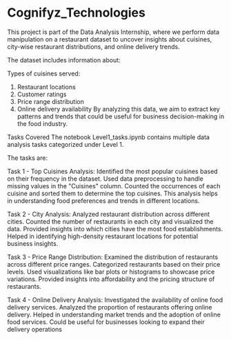 # Cognifyz_Technologies
This project is part of the Data Analysis Internship, where we perform data manipulation on a restaurant dataset to uncover insights about cuisines, city-wise restaurant distributions, and online delivery trends.

The dataset includes information about:

Types of cuisines served:
1) Restaurant locations
2) Customer ratings
3) Price range distribution
4) Online delivery availability
By analyzing this data, we aim to extract key patterns and trends that could be useful for business decision-making in the food industry.

Tasks Covered
The notebook Level1_tasks.ipynb contains multiple data analysis tasks categorized under Level 1. 

The tasks are:

Task 1 - Top Cuisines Analysis:
Identified the most popular cuisines based on their frequency in the dataset.
Used data preprocessing to handle missing values in the "Cuisines" column.
Counted the occurrences of each cuisine and sorted them to determine the top cuisines.
This analysis helps in understanding food preferences and trends in different locations.

Task 2 - City Analysis:
Analyzed restaurant distribution across different cities.
Counted the number of restaurants in each city and visualized the data.
Provided insights into which cities have the most food establishments.
Helped in identifying high-density restaurant locations for potential business insights.

Task 3 - Price Range Distribution:
Examined the distribution of restaurants across different price ranges.
Categorized restaurants based on their price levels.
Used visualizations like bar plots or histograms to showcase price variations.
Provided insights into affordability and the pricing structure of restaurants.

Task 4 - Online Delivery Analysis:
Investigated the availability of online food delivery services.
Analyzed the proportion of restaurants offering online delivery.
Helped in understanding market trends and the adoption of online food services.
Could be useful for businesses looking to expand their delivery operations
